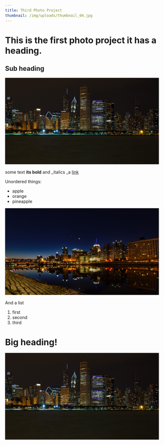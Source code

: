 ```yaml
---
title: Third Photo Project
thumbnail: /img/uploads/thumbnail_04.jpg
---
```

# This is the first photo project it has a heading.

## Sub heading

![Skyline](/img/uploads/fullpic1.jpg)

some text **its bold** and _italics _a [link](http://twitter.com)

Unordered things:

* apple 
* orange
* pineapple

![Skyline](/img/uploads/fullpic2.jpg)

And a list

1. first
2. second
3. third

# Big heading!

![Skyline](/img/uploads/fullpic3.jpg)
